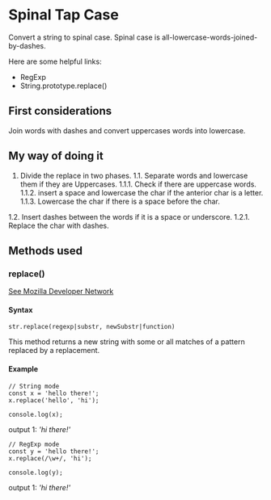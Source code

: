 # Spinal Tap Case

Convert a string to spinal case. Spinal case is all-lowercase-words-joined-by-dashes.

Here are some helpful links:
 * RegExp
 * String.prototype.replace()

## First considerations

Join words with dashes and convert uppercases words into lowercase.

## My way of doing it

1. Divide the replace in two phases.
1.1. Separate words and lowercase them if they are Uppercases.
1.1.1. Check if there are uppercase words.
1.1.2. insert a space and lowercase the char if the anterior char is a letter.
1.1.3. Lowercase the char if there is a space before the char.

1.2. Insert dashes between the words if it is a space or underscore.
1.2.1. Replace the char with dashes.

## Methods used
### replace()

[See Mozilla Developer Network](https://developer.mozilla.org/en-US/docs/Web/JavaScript/Reference/Global_Objects/String/replace)

#### Syntax
```str.replace(regexp|substr, newSubstr|function)```

This method returns a new string with some or all matches of a pattern replaced by a replacement.

#### Example
```
// String mode
const x = 'hello there!';
x.replace('hello', 'hi');

console.log(x);
```
output 1: *'hi there!'*

```
// RegExp mode
const y = 'hello there!';
x.replace(/\w+/, 'hi');

console.log(y);
```
output 1: *'hi there!'*
